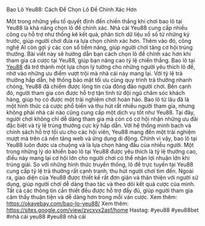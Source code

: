 Bao Lô Yeu88: Cách Để Chọn Lô Đề Chính Xác Hơn

Một trong những yếu tố quyết định đến chiến thắng khi chơi bao lô tại Yeu88 là khả năng chọn lô đề chính xác. Nhà cái Yeu88 cung cấp nhiều công cụ hỗ trợ như thống kê kết quả, phân tích dữ liệu xổ số từ những kỳ trước, giúp người chơi đưa ra lựa chọn chính xác hơn. Thêm vào đó, công nghệ AI còn gợi ý các con số tiềm năng, giúp người chơi tăng cơ hội trúng thưởng. Bài viết này sẽ hướng dẫn bạn cách chọn lô đề chính xác hơn khi tham gia cá cược tại Yeu88, giúp bạn nâng cao tỷ lệ chiến thắng.
Bao lô tại [Yeu88](https://okayebay.com/) đã trở thành một lựa chọn lý tưởng cho những người yêu thích lô đề, nhờ vào những ưu điểm vượt trội mà nhà cái này mang lại. Với tỷ lệ trả thưởng hấp dẫn, hệ thống bảo mật tối ưu cùng quy trình trả thưởng nhanh chóng, Yeu88 đã chiếm được lòng tin của đông đảo người chơi. Bên cạnh đó, người tham gia còn được hỗ trợ tận tình từ đội ngũ chăm sóc khách hàng, giúp họ có được một trải nghiệm chơi hoàn hảo. Bao lô từ lâu đã là một hình thức cá cược phổ biến và thu hút rất nhiều người tham gia, nhưng không phải nhà cái nào cũng cung cấp một dịch vụ tốt như Yeu88. Tại đây, người chơi không chỉ dễ dàng tham gia mà còn có cơ hội nhận những ưu đãi đặc biệt và tỷ lệ trúng thưởng cực kỳ hấp dẫn. Với hệ thống minh bạch và chính sách hỗ trợ tối ưu cho các hội viên, Yeu88 mang đến một trải nghiệm mượt mà trên cả nền tảng web và ứng dụng di động. Chính vì vậy, bao lô tại Yeu88 luôn được ưa chuộng và là lựa chọn hàng đầu của nhiều người.
Một trong những lý do khiến bao lô tại Yeu88 được yêu thích là tỷ lệ thưởng cao, điều này mang lại cơ hội lớn cho người chơi có thể nhận lợi nhuận lớn khi trúng giải. So với những hình thức truyền thống, lô đề trực tuyến tại Yeu88 cung cấp tỷ lệ trả thưởng rất cạnh tranh, thu hút người chơi tìm đến. Ngoài ra, giao diện của Yeu88 được thiết kế rất đơn giản và thân thiện với người sử dụng, giúp người chơi dễ dàng thao tác và theo dõi kết quả cược của mình. Tất cả các thông tin cần thiết đều được hỗ trợ đầy đủ, giúp người tham gia cảm thấy thuận tiện và dễ dàng hơn trong mỗi ván cược.
Xem thêm: https://okayebay.com/bao-lo-yeu88/
Xem thêm: https://sites.google.com/view/zvcxvx2asf/home
Hastag: #yeu88 #yeu88bet #nhà cái yeu88 #yeu88 nhà cái
